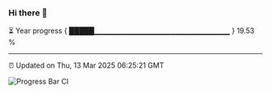 ### Hi there 👋

⏳ Year progress { █████▁▁▁▁▁▁▁▁▁▁▁▁▁▁▁▁▁▁▁▁▁▁▁▁▁ } 19.53 %

---

⏰ Updated on Thu, 13 Mar 2025 06:25:21 GMT

![Progress Bar CI](https://github.com/liununu/liununu/workflows/Progress%20Bar%20CI/badge.svg)
